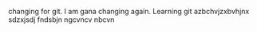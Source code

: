 changing for git.
I am gana 
changing again. 
Learning git
azbchvjzxbvhjnx
sdzxjsdj fndsbjn
ngcvncv nbcvn

